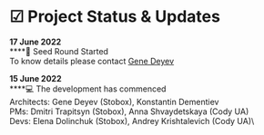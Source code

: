 # ☑ Project Status & Updates

**17 June 2022**\
****:seedling: Seed Round Started\
To know details please contact [Gene Deyev](https://www.linkedin.com/in/deyev/)&#x20;

**15 June 2022**\
****:computer: The development has commenced\
Architects: Gene Deyev (Stobox), Konstantin Dementiev  \
PMs: Dmitri Trapitsyn (Stobox), Anna Shvaydetskaya (Cody UA)\
Devs: Elena Dolinchuk (Stobox), Andrey Krishtalevich (Cody UA)\
